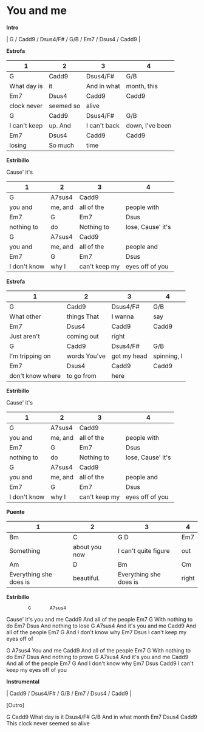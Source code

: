 # You and me

**Intro**

| G / Cadd9 / Dsus4/F# / G/B / Em7 / Dsus4 / Cadd9 |

**Estrofa**

| 1            | 2         | 3            | 4               |
| ------------ | --------- | ------------ | --------------- |
| G            | Cadd9     | Dsus4/F#     | G/B             |
| What day is  | it        | And in what  | month, this     |
| Em7          | Dsus4     | Cadd9        | Cadd9           |
| clock never  | seemed so | alive        |                 |
| G            | Cadd9     | Dsus4/F#     | G/B             |
| I can't keep | up. And   | I can't back | down, I've been |
| Em7          | Dsus4     | Cadd9        | Cadd9           |
| losing       | So much   | time         |                 |

**Estribillo**

Cause' it's

| 1            | 2       | 3             | 4                 |
| ------------ | ------- | ------------- | ----------------- |
| G            | A7sus4  | Cadd9         |
| you and      | me, and | all of the    | people with       |
| Em7          | G       | Em7           | Dsus              |
| nothing to   | do      | Nothing to    | lose, Cause' it's |
| G            | A7sus4  | Cadd9         |
| you and      | me, and | all of the    | people and        |
| Em7          | G       | Em7           | Dsus              |
| I don't know | why I   | can't keep my | eyes off of you   |

**Estrofa**

| 1                | 2             | 3           | 4           |
| ---------------- | ------------- | ----------- | ----------- |
| G                | Cadd9         | Dsus4/F#    | G/B         |
| What other       | things  That  | I  wanna    | say         |
| Em7              | Dsus4         | Cadd9       | Cadd9       |
| Just aren't      | coming out    | right       |             |
| G                | Cadd9         | Dsus4/F#    | G/B         |
| I'm tripping on  | words  You've | got my head | spinning, I |
| Em7              | Dsus4         | Cadd9       | Cadd9       |
| don't know where | to go from    | here        |             |

**Estribillo**

Cause' it's

| 1            | 2       | 3             | 4                 |
| ------------ | ------- | ------------- | ----------------- |
| G            | A7sus4  | Cadd9         |
| you and      | me, and | all of the    | people with       |
| Em7          | G       | Em7           | Dsus              |
| nothing to   | do      | Nothing to    | lose, Cause' it's |
| G            | A7sus4  | Cadd9         |
| you and      | me, and | all of the    | people and        |
| Em7          | G       | Em7           | Dsus              |
| I don't know | why I   | can't keep my | eyes off of you   |

**Puente**

| 1                      | 2             | 3                      | 4     |
| ---------------------- | ------------- | ---------------------- | ----- |
| Bm                     | C             | G       D              | Em7   |
| Something              | about you now | I can't quite figure   | out   |
| Am                     | D             | Bm                     | Cm    |
| Everything she does is | beautiful.    | Everything she does is | right |

**Estribillo**

            G       A7sus4
Cause' it's you and me
    Cadd9
And all of the people
     Em7        G
With nothing to do
    Em7        Dsus
And nothing to lose
         G       A7sus4
And it's you and me
    Cadd9
And all of the people
    Em7          G
And I don't know why
  Em7           Dsus
I can't keep my eyes off of

G       A7sus4
You and me
    Cadd9
And all of the people
     Em7        G
With nothing to do
    Em7        Dsus
And nothing to prove
         G       A7sus4
And it's you and me
    Cadd9
And all of the people
    Em7          G
And I don't know why
  Em7           Dsus        Cadd9
I can't keep my eyes off of you

**Instrumental**

| Cadd9 / Dsus4/F# / G/B / Em7 / Dsus4 / Cadd9 |

[Outro]

G           Cadd9
What day is it
Dsus4/F#    G/B
And in what month
     Em7         Dsus4     Cadd9
This clock never seemed so alive
```